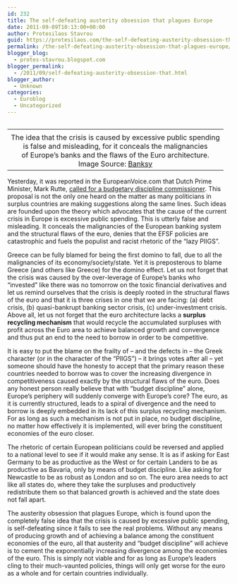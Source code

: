 ```yaml
---
id: 232
title: The self-defeating austerity obsession that plagues Europe
date: 2011-09-09T10:13:00+00:00
author: Protesilaos Stavrou
guid: https://protesilaos.com/the-self-defeating-austerity-obsession-that-plagues-europe/
permalink: /the-self-defeating-austerity-obsession-that-plagues-europe/
blogger_blog:
  - protes-stavrou.blogspot.com
blogger_permalink:
  - /2011/09/self-defeating-austerity-obsession-that.html
blogger_author:
  - Unknown
categories:
  - Euroblog
  - Uncategorized
---
```

<table align="center" cellpadding="0" cellspacing="0" class="tr-caption-container" style="float: right; margin-left: 1em; text-align: right;">
  <tr>
    <td style="text-align: center;">
    </td>
  </tr>
  
  <tr>
    <td class="tr-caption" style="text-align: center;">
      The idea that the crisis is caused by excessive public spending<br /> is false and misleading, for it conceals the malignancies<br />of Europe&#8217;s banks and the flaws of the Euro architecture.<br />Image Source: <a href="http://www.banksy-wallpaper.com/banksy-wallpapers/eat-crack-banksy.php">Banksy </a>
    </td>
  </tr>
</table>

Yesterday, it was reported in the EuropeanVoice.com that Dutch Prime Minister, Mark Rutte, [called for a budgetary discipline commissioner](http://www.europeanvoice.com/article/2011/september/rutte-calls-for-eu-budget-commissioner/71981.aspx). This proposal is not the only one heard on the matter as many politicians in surplus countries are making suggestions along the same lines. Such ideas are founded upon the theory which advocates that the cause of the current crisis in Europe is excessive public spending. This is utterly false and misleading. It conceals the malignancies of the European banking system and the structural flaws of the euro, denies that the EFSF policies are catastrophic and fuels the populist and racist rhetoric of the &#8220;lazy PIIGS&#8221;. 

Greece can be fully blamed for being the first domino to fall, due to all the malignancies of its economy/society/state. Yet it is preposterous to blame Greece (and others like Greece) for the domino effect. Let us not forget that the crisis was caused by the over-leverage of Europe&#8217;s banks who &#8220;invested&#8221; like there was no tomorrow on the toxic financial derivatives and let us remind ourselves that the crisis is deeply rooted in the structural flaws of the euro and that it is three crises in one that we are facing: (a) debt crisis, (b) quasi-bankrupt banking sector crisis, (c) under-investment crisis. Above all, let us not forget that the euro architecture lacks a **surplus recycling mechanism** that would recycle the accumulated surpluses with profit across the Euro area to achieve balanced growth and convergence and thus put an end to the need to borrow in order to be competitive. 

It is easy to put the blame on the frailty of &#8211; and the defects in &#8211; the Greek character (or in the character of the &#8220;PIIGS&#8221;) &#8211; it brings votes after all &#8211; yet someone should have the honesty to accept that the primary reason these countries needed to borrow was to cover the increasing divergence in competitiveness caused exactly by the structural flaws of the euro. Does any honest person really believe that with &#8220;budget discipline&#8221; alone, Europe&#8217;s periphery will suddenly converge with Europe&#8217;s core? The euro, as it is currently structured, leads to a spiral of divergence and the need to borrow is deeply embedded in its lack of this surplus recycling mechanism. For as long as such a mechanism is not put in place, no budget discipline, no matter how effectively it is implemented, will ever bring the constituent economies of the euro closer.

The rhetoric of certain European politicians could be reversed and applied to a national level to see if it would make any sense. It is as if asking for East Germany to be as productive as the West or for certain Landers to be as productive as Bavaria, only by means of budget discipline. Like asking for Newcastle to be as robust as London and so on. The euro area needs to act like all states do, where they take the surpluses and productively redistribute them so that balanced growth is achieved and the state does not fall apart.

The austerity obsession that plagues Europe, which is found upon the completely false idea that the crisis is caused by excessive public spending, is self-defeating since it fails to see the real problems. Without any means of producing growth and of achieving a balance among the constituent economies of the euro, all that austerity and &#8220;budget discipline&#8221; will achieve is to cement the exponentially increasing divergence among the economies of the euro. This is simply not viable and for as long as Europe&#8217;s leaders cling to their much-vaunted policies, things will only get worse for the euro as a whole and for certain countries individually.
